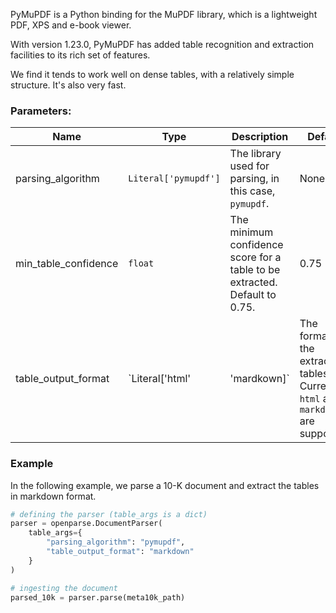 PyMuPDF is a Python binding for the MuPDF library, which is a lightweight PDF, XPS and e-book viewer.

With version 1.23.0, PyMuPDF has added table recognition and extraction facilities to its rich set of features.

We find it tends to work well on dense tables, with a relatively simple structure. It's also very fast.

### Parameters:
| Name                  | Type      | Description                                                                 | Default |
|-----------------------|-----------|-----------------------------------------------------------------------------|---------|
| parsing_algorithm     | `Literal['pymupdf']` | The library used for parsing, in this case, `pymupdf`.                       | None    |
| min_table_confidence  | `float`   | The minimum confidence score for a table to be extracted. Default to 0.75.  | 0.75    |
| table_output_format   | `Literal['html'|'mardkown]` | The format of the extracted tables. Currently `html` and `markdown` are supported.            | 'html'  |


### Example

In the following example, we parse a 10-K document and extract the tables in markdown format.

```py
# defining the parser (table_args is a dict)
parser = openparse.DocumentParser(
    table_args={
        "parsing_algorithm": "pymupdf",
        "table_output_format": "markdown"
    }
)

# ingesting the document
parsed_10k = parser.parse(meta10k_path)
```
